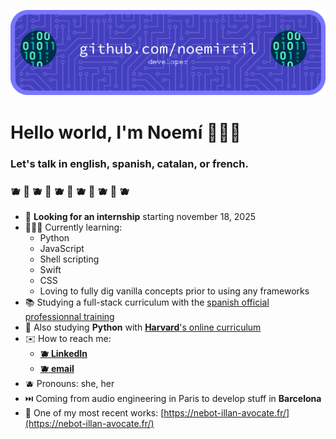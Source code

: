 ![Header](./github-banner.png)
# Hello world, I'm Noemí 👩🏻‍💻
### Let's talk in english, spanish, catalan, or french.
### 🫐 🌱 🫐 🌱 🫐 🌱 🫐 🌱 🫐 🌱 🫐 




- 🔎 **Looking for an internship** starting november 18, 2025
- 👩🏻‍💻 Currently learning:
	- Python
	- JavaScript
	- Shell scripting
	- Swift
	- CSS
	- Loving to fully dig vanilla concepts prior to using any frameworks
- 📚 Studying a full-stack curriculum with the [spanish official professionnal training](https://sede.sepe.gob.es/especialidadesformativas/RXBuscadorEFRED/DetalleEspecialidad.do?metodo=modulada&codEspecialidad=IFCD0210&volver=true&idBusquedaFormacion=&volverUrl=)
- 🐍 Also studying **Python** with [**Harvard**'s online curriculum](https://pll.harvard.edu/course/cs50s-introduction-programming-python)
- ✉️ How to reach me: 
	- **[🫐 LinkedIn](https://www.linkedin.com/in/noemie-baudouin/)**
	- **[🫐 email](noemirtil@gmail.com)**
- 🫐 Pronouns: she, her
- ⏭️ Coming from audio engineering in Paris to develop stuff in **Barcelona**
- 📌 One of my most recent works: [https://nebot-illan-avocate.fr/](https://nebot-illan-avocate.fr/)